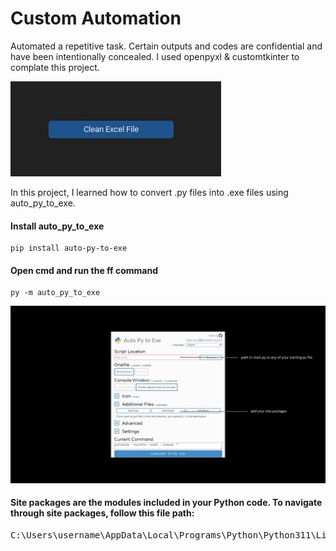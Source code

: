 

<h1>Custom Automation</h1>
<p>Automated a repetitive task. Certain outputs and codes are confidential and  have been intentionally concealed. I used openpyxl & customtkinter to complate this project. </p>
<img src=img/clean.JPG>
<p>In this project, I learned how to convert .py files into .exe files using auto_py_to_exe.</i></p>

<h4>Install auto_py_to_exe</h4>

```
pip install auto-py-to-exe
```
<h4>Open cmd and run the ff command</h4>

```
py -m auto_py_to_exe
```
<img src="img/1.jpg">

<h4>Site packages are the modules included in your Python code. To navigate through site packages, follow this file path:</h4>
<pre>
C:\Users\username\AppData\Local\Programs\Python\Python311\Lib
</pre>



